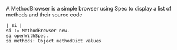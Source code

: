 A MethodBrowser is a simple browser using Spec to display a list of methods and their source code	| si |	si := MethodBrowser new.	si openWithSpec.	si methods: Object methodDict values